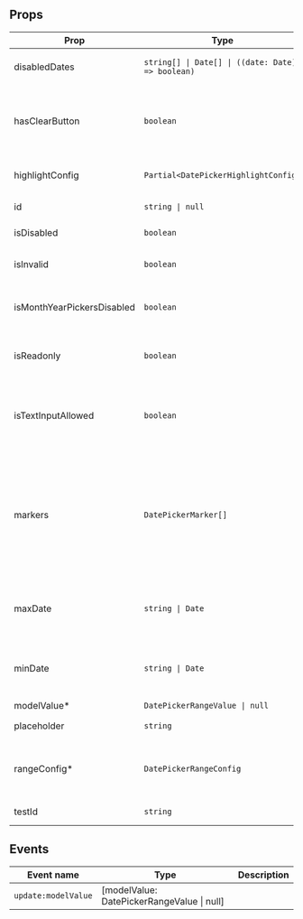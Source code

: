 <!-- This file is automatically generated, do not edit manually. -->

<script setup>
import AppDateRangePickerPlayground from './AppDateRangePickerPlayground.vue'
</script>

<AppDateRangePickerPlayground />

## Props

| Prop | Type | Description | Default |
| ---- | ---- | ----------- | ------- |
| disabledDates | `string[] \| Date[] \| ((date: Date) => boolean)` | Disable specific dates. |  |
| hasClearButton | `boolean` | Add a clear icon to the input field where you can set the value to null. | `false` |
| highlightConfig | `Partial<DatePickerHighlightConfig>` | Specify highlighted dates. |  |
| id | `string \| null` | The id of the input. |  |
| isDisabled | `boolean` | Disables the input. | `false` |
| isInvalid | `boolean` | Set an invalid state to the input. | `false` |
| isMonthYearPickersDisabled | `boolean` | If true, removes the month and year picker. | `false` |
| isReadonly | `boolean` | Sets the input in readonly state. |  |
| isTextInputAllowed | `boolean` | When true, will try to parse the date from the user input. | `false` |
| markers | `DatePickerMarker[]` | Add markers to the specified dates with (optional) tooltips. For color options, you can use any css valid color. |  |
| maxDate | `string \| Date` | All dates after the given date will be disabled. |  |
| minDate | `string \| Date` | All dates before the given date will be disabled. |  |
| modelValue* | `DatePickerRangeValue \| null` |  |  |
| placeholder | `string` | Placeholder of the input. |  |
| rangeConfig* | `DatePickerRangeConfig` | Options configuration for the ranged datepicker. |  |
| testId | `string` | The test id of the input. |  |


## Events

| Event name | Type | Description |
| ---------- | ---- | ----------- |
| `update:modelValue` | [modelValue: DatePickerRangeValue \| null] |  |

